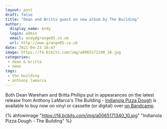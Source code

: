 ```yaml
---
layout: post
draft: false
title: "Dean and Britta guest on new album by The Building"
author:
  display_name: Andy
  login: admin
  email: andy@grange85.co.uk
  url: http://www.grange85.co.uk
date: 2021-04-23 16:47
image: https://f4.bcbits.com/img/a0065171340_10.jpg
categories:
 - dean & britta
 - news
tags:
 - the building
 - anthony lamarca
---
```

Both Dean Wareham and Britta Phillips put in appearances on the latest release from Anthony LaMarca's The Building -  [Indianola Pizza Dough](https://thebuilding.bandcamp.com/album/indianola-pizza-dough) is available to buy now on vinyl or cassette (or digital) over [on Bandcamp](https://thebuilding.bandcamp.com/album/indianola-pizza-dough).

{% ahfowimage "https://f4.bcbits.com/img/a0065171340_10.jpg" "Indianola Pizza Dough - The Building" %}
